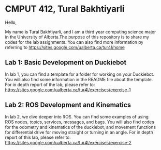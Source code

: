 # CMPUT 412, Tural Bakhtiyarli

Hello,

My name is Tural Bakhtiyarli, and I am a third year computing science major in the University of Alberta.The purpose of this repository is to share my codes for the lab assignments. You can also find more information by referring to https://sites.google.com/ualberta.ca/tur4l/home

## Lab 1: Basic Development on Duckiebot
In lab 1, you can find a template for a folder for working on your Duckiebot. You will also find some information in the README file about the template. For in depth report of the lab, please refer to: https://sites.google.com/ualberta.ca/tur4l/exercises/exercise-1

## Lab 2: ROS Development and Kinematics
In lab 2, we dive deeper into ROS. You can find some examples of using ROS nodes, topics, services, messages, and bags. You will also find codes for the odometry and kinematics of the duckiebot, and movement functions for differential drive for moving straight or turning in an angle. For in depth report of this lab, please refer to: https://sites.google.com/ualberta.ca/tur4l/exercises/exercise-2
